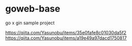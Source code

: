 # goweb-base
go x gin sample project 

https://qiita.com/Yasunobu/items/35e0fafe8c01030da5f2
https://qiita.com/Yasunobu/items/a19e49a97dacd1750817
